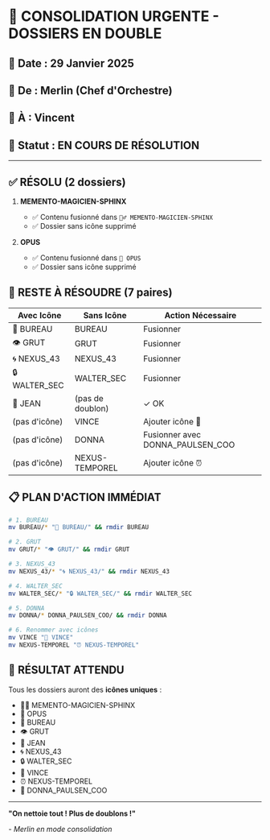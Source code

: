 # 🚨 CONSOLIDATION URGENTE - DOSSIERS EN DOUBLE

## 📅 Date : 29 Janvier 2025  
## 👤 De : Merlin (Chef d'Orchestre)
## 📨 À : Vincent
## 🎯 Statut : EN COURS DE RÉSOLUTION

---

## ✅ RÉSOLU (2 dossiers)

1. **MEMENTO-MAGICIEN-SPHINX**
   - ✅ Contenu fusionné dans `🧙‍♂️ MEMENTO-MAGICIEN-SPHINX`
   - ✅ Dossier sans icône supprimé

2. **OPUS**  
   - ✅ Contenu fusionné dans `📜 OPUS`
   - ✅ Dossier sans icône supprimé

## 🚨 RESTE À RÉSOUDRE (7 paires)

| Avec Icône | Sans Icône | Action Nécessaire |
|------------|------------|-------------------|
| 🏢 BUREAU | BUREAU | Fusionner |
| 👁️ GRUT | GRUT | Fusionner |
| 🌀 NEXUS_43 | NEXUS_43 | Fusionner |
| 🔒 WALTER_SEC | WALTER_SEC | Fusionner |
| 🚬 JEAN | (pas de doublon) | ✓ OK |
| (pas d'icône) | VINCE | Ajouter icône 🔫 |
| (pas d'icône) | DONNA | Fusionner avec DONNA_PAULSEN_COO |
| (pas d'icône) | NEXUS-TEMPOREL | Ajouter icône ⏰ |

## 📋 PLAN D'ACTION IMMÉDIAT

```bash
# 1. BUREAU
mv BUREAU/* "🏢 BUREAU/" && rmdir BUREAU

# 2. GRUT  
mv GRUT/* "👁️ GRUT/" && rmdir GRUT

# 3. NEXUS_43
mv NEXUS_43/* "🌀 NEXUS_43/" && rmdir NEXUS_43

# 4. WALTER_SEC
mv WALTER_SEC/* "🔒 WALTER_SEC/" && rmdir WALTER_SEC

# 5. DONNA
mv DONNA/* DONNA_PAULSEN_COO/ && rmdir DONNA

# 6. Renommer avec icônes
mv VINCE "🔫 VINCE"
mv NEXUS-TEMPOREL "⏰ NEXUS-TEMPOREL"
```

## 🎯 RÉSULTAT ATTENDU

Tous les dossiers auront des **icônes uniques** :
- 🧙‍♂️ MEMENTO-MAGICIEN-SPHINX
- 📜 OPUS  
- 🏢 BUREAU
- 👁️ GRUT
- 🚬 JEAN
- 🌀 NEXUS_43
- 🔒 WALTER_SEC
- 🔫 VINCE
- ⏰ NEXUS-TEMPOREL
- 💼 DONNA_PAULSEN_COO

---

**"On nettoie tout ! Plus de doublons !"** 

*- Merlin en mode consolidation* 